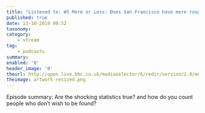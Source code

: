```yaml
---
title: "Listened to: WS More or Less: Does San Francisco have more rough sleepers than Britain?"
published: true
date: 13-10-2019 08:52
taxonomy:
category:
	- stream
tag:
	- podcasts
summary:
enabled: '0'
header_image: '0'
theurl: http://open.live.bbc.co.uk/mediaselector/6/redir/version/2.0/mediaset/audio-nondrm-download/proto/http/vpid/p07q4gsj.mp3
theimage: artwork-resized.png
--- 
```

Episode summary: Are the shocking statistics true? and how do you count people who don’t wish to be found?
